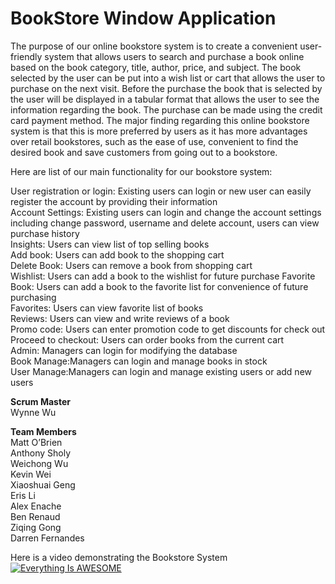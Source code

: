 # BookStore Window Application

The purpose of our online bookstore system is to create a convenient user-friendly system that allows users to search and purchase a book online based on the book category, title, author, price, and subject. The book selected by the user can be put into a wish list or cart that allows the user to purchase on the next visit. Before the purchase the book that is selected by the user will be displayed in a tabular format that allows the user to see the information regarding the book. The purchase can be made using the credit card payment method. The major finding regarding this online bookstore system is that this is more preferred by users as it has more advantages over retail bookstores, such as the ease of use, convenient to find the desired book and save customers from going out to a bookstore.


Here are list of our main functionality for our bookstore system: 

User registration or login: Existing users can login or new user can easily register the account by providing their information         
Account Settings: Existing users can login and change the account settings including change password, username and delete account, users can view purchase history                
Insights: Users can view list of top selling books            
Add book: Users can add book to the shopping cart                   
Delete Book: Users can remove a book from shopping cart                   
Wishlist:  Users can add a book to the wishlist for future purchase 
Favorite Book: Users can add a book to the favorite list for convenience of future purchasing                         
Favorites: Users can view favorite list of books                      
Reviews: Users can view and write reviews of a book                             
Promo code: Users can enter promotion code to get discounts for check out                     
Proceed to checkout: Users can order books from the current cart                          
Admin: Managers can login for modifying the database                                
Book Manage:Managers can login and manage books in stock                                            
User Manage:Managers can login and manage existing users or add new users                       


**Scrum Master**       
Wynne Wu            

**Team Members**        
Matt O’Brien      
Anthony Sholy     
Weichong Wu       
Kevin Wei       
Xiaoshuai Geng      
Eris Li           
Alex Enache         
Ben Renaud        
Ziqing Gong       
Darren Fernandes      

Here is a video demonstrating the Bookstore System        
[![Everything Is AWESOME](https://imgur.com/B49zNxo.png)](https://www.youtube.com/watch?v=-dGXkLvUpZQ "Everything Is AWESOME")

